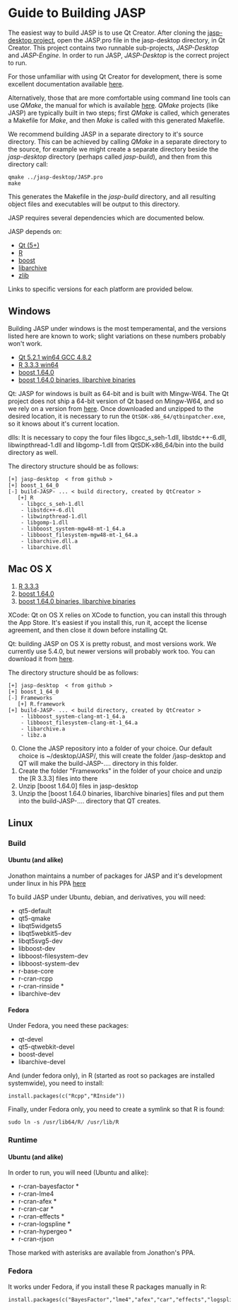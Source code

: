 
Guide to Building JASP
======================

The easiest way to build JASP is to use Qt Creator. After cloning the [jasp-desktop project](https://github.com/jasp-stats/jasp-desktop), open the JASP.pro file in the jasp-desktop directory, in Qt Creator. This project contains two runnable sub-projects, *JASP-Desktop* and *JASP-Engine*. In order to run JASP, *JASP-Desktop* is the correct project to run.

For those unfamiliar with using Qt Creator for development, there is some excellent documentation available [here](http://doc.qt.io/qtcreator/index.html).

Alternatively, those that are more comfortable using command line tools can use *QMake*, the manual for which is available [here](http://doc.qt.io/qt-5/qmake-manual.html). *QMake* projects (like JASP) are typically built in two steps; first *QMake* is called, which generates a Makefile for *Make*, and then *Make* is called with this generated Makefile.

We recommend building JASP in a separate directory to it's source directory. This can be achieved by calling *QMake* in a separate directory to the source, for example we might create a separate directory beside the *jasp-desktop* directory (perhaps called *jasp-build*), and then from this directory call:

    qmake ../jasp-desktop/JASP.pro
    make

This generates the Makefile in the *jasp-build* directory, and all resulting object files and executables will be output to this directory.

JASP requires several dependencies which are documented below.

JASP depends on:

 - [Qt (5+)](http://qt-project.org)
 - [R](http://cran.r-project.org)
 - [boost](http://boost.org)
 - [libarchive](http://libarchive.org/)
 - [zlib](http://zlib.net/)
 
Links to specific versions for each platform are provided below.

Windows
-------

Building JASP under windows is the most temperamental, and the versions listed here are known to work; slight variations on these numbers probably won't work.

 - [Qt 5.2.1 win64 GCC 4.8.2](https://static.jasp-stats.org/development/x64-Qt-5.2.1+QtCreator-3.0.1-(gcc-4.8.2-seh).7z)
 - [R 3.3.3 win64](https://static.jasp-stats.org/development/R3.3%20Win%20JASP%200.8.3.zip)
 - [boost 1.64.0](https://static.jasp-stats.org/development/boost_1_64_0.zip)
 - [boost 1.64.0 binaries, libarchive binaries](https://static.jasp-stats.org/development/Additional%20Binary%20Deps%20Win64%20for%20JASP%20(2017-06-06).zip)

Qt: JASP for windows is built as 64-bit and is built with Mingw-W64. The Qt project does not ship a 64-bit version of Qt based on Mingw-W64, and so we rely on a version from [here](http://sourceforge.net/projects/mingwbuilds/files/external-binary-packages/Qt-Builds/). Once downloaded and unzipped to the desired location, it is necessary to run the `QtSDK-x86_64/qtbinpatcher.exe`, so it knows about it's current location.

dlls: It is necessary to copy the four files libgcc_s_seh-1.dll, libstdc++-6.dll, libwinpthread-1.dll and libgomp-1.dll from QtSDK-x86_64/bin into the build directory as well.

The directory structure should be as follows:

    [+] jasp-desktop  < from github >
	[+] boost_1_64_0
    [-] build-JASP- ... < build directory, created by QtCreator >
       [+] R
        - libgcc_s_seh-1.dll
        - libstdc++-6.dll
        - libwinpthread-1.dll
        - libgomp-1.dll
		- libboost_system-mgw48-mt-1_64.a
		- libboost_filesystem-mgw48-mt-1_64.a
		- libarchive.dll.a
		- libarchive.dll

 
Mac OS X
--------

 1. [R 3.3.3](https://static.jasp-stats.org/development/R3.3%20OSX%20JASP%200.8.3.zip)
 2. [boost 1.64.0](https://static.jasp-stats.org/development/boost_1_64_0.zip)
 3. [boost 1.64.0 binaries, libarchive binaries](https://static.jasp-stats.org/development/Additional%20Binary%20Deps%20OSX%20for%20JASP%20(2017-06-06).zip)

XCode: Qt on OS X relies on XCode to function, you can install this through the App Store. It's easiest if you install this, run it, accept the license agreement, and then close it down before installing Qt.

Qt: building JASP on OS X is pretty robust, and most versions work. We currently use 5.4.0, but newer versions will probably work too. You can download it from [here](https://download.qt.io/archive/qt/). 

The directory structure should be as follows:

    [+] jasp-desktop  < from github >
	[+] boost_1_64_0
    [-] Frameworks
       [+] R.framework
    [+] build-JASP- ... < build directory, created by QtCreator >
		- libboost_system-clang-mt-1_64.a
		- libboost_filesystem-clang-mt-1_64.a
		- libarchive.a
		- libz.a

 0. Clone the JASP repository into a folder of your choice. Our default choice is ~/desktop/JASP/, this will create the folder /jasp-desktop and QT will make the build-JASP-.... directory in this folder.
 1. Create the folder "Frameworks" in the folder of your choice and unzip the [R 3.3.3] files into there
 2. Unzip [boost 1.64.0] files in jasp-desktop
 3. Unzip the [boost 1.64.0 binaries, libarchive binaries] files and put them into the build-JASP-.... directory that QT creates. 


Linux
-----

### Build

#### Ubuntu (and alike)

Jonathon maintains a number of packages for JASP and it's development under linux in his PPA [here](https://launchpad.net/~jonathon-love/+archive/ubuntu/jasp)

To build JASP under Ubuntu, debian, and derivatives, you will need:

 - qt5-default
 - qt5-qmake
 - libqt5widgets5
 - libqt5webkit5-dev
 - libqt5svg5-dev
 - libboost-dev
 - libboost-filesystem-dev
 - libboost-system-dev
 - r-base-core
 - r-cran-rcpp
 - r-cran-rinside *
 - libarchive-dev

#### Fedora
Under Fedora, you need these packages:
 - qt-devel
 - qt5-qtwebkit-devel
 - boost-devel
 - libarchive-devel
 
And (under fedora only), in R (started as root so packages are installed systemwide), you need to install:

```
install.packages(c("Rcpp","RInside"))
```
 
Finally, under Fedora only, you need to create a symlink so that R is found:

```
sudo ln -s /usr/lib64/R/ /usr/lib/R
```

### Runtime
#### Ubuntu (and alike)
In order to run, you will need (Ubuntu and alike):

 - r-cran-bayesfactor *
 - r-cran-lme4
 - r-cran-afex *
 - r-cran-car *
 - r-cran-effects *
 - r-cran-logspline *
 - r-cran-hypergeo *
 - r-cran-rjson
 
Those marked with asterisks are available from Jonathon's PPA.

### Fedora
It works under Fedora, if you install these R packages manually in R:

```
install.packages(c("BayesFactor","lme4","afex","car","effects","logspline","hypergeo","rjson"))
```


